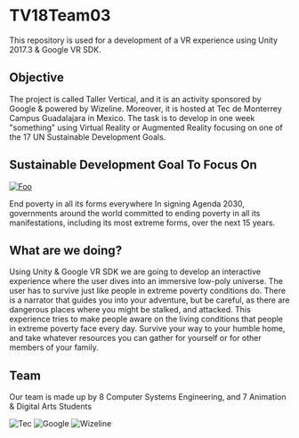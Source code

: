 # TV18Team03
This repository is used for a development of a VR experience using Unity 2017.3 & Google VR SDK.

## Objective
The project is called Taller Vertical, and it is an activity sponsored by Google & powered by Wizeline. Moreover, it is hosted at Tec de Monterrey Campus Guadalajara in Mexico. The task is to develop in one week "something" using Virtual Reality or Augmented Reality focusing on one of the 17 UN Sustainable Development Goals.

## Sustainable Development Goal To Focus On

[![Foo](http://globaldaily.com/wp-content/themes/globaldaily/images/goals-1.gif "SDG #1 No Poverty")](https://sustainabledevelopment.un.org/sdg1)


End poverty in all its forms everywhere
In signing Agenda 2030, governments around the world committed to ending poverty in all its manifestations, including its most extreme forms, over the next 15 years.

## What are we doing?

Using Unity & Google VR SDK we are going to develop an interactive experience where the user dives into an immersive low-poly universe. The user has to survive just like people in extreme poverty conditions do. There is a narrator that guides you into your adventure, but be careful, as there are dangerous places where you might be stalked, and attacked. This experience tries to make people aware on the living conditions that people in extreme poverty face every day. Survive your way to your humble home, and take whatever resources you can gather for yourself or for other members of your family.

## Team
Our team is made up by 8 Computer Systems Engineering, and 7 Animation & Digital Arts Students


![Tec](http://78.media.tumblr.com/avatar_96bcc4dafbf5_128.png "Tec de Monterrey")
![Google](https://lh3.googleusercontent.com/kroer1kpwSe3j-lIfPnE7Q3MVaCoJVF8atjdh0VtGDWCz2ulLejVsDh2k6a6VUgpUFQ8qRMHMEX7bsr2jTrLXhZR_ETbqILDf-qfkk0=h128 "Google")
![Wizeline](https://crunchbase-production-res.cloudinary.com/image/upload/c_lpad,h_256,w_256,f_auto,q_auto:eco/v1397755025/5669db125976663f9f81293fac2b0142.png "Wizeline")